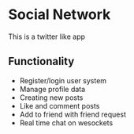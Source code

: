 # Social Network
This is a twitter like app
## Functionality
* Register/login user system
* Manage profile data
* Creating new posts
* Like and comment posts
* Add to friend with friend request
* Real time chat on wesockets